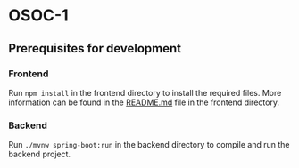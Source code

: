 # OSOC-1

## Prerequisites for development

### Frontend
Run `npm install` in the frontend directory to install the required files. More information can be found in the [README.md](https://github.com/SELab-2/OSOC-1/blob/frontend-setup/frontend/README.md) file in the frontend directory.

### Backend
Run `./mvnw spring-boot:run` in the backend directory to compile and run the backend project.


